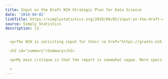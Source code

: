 ```yaml
---
title: Input on the Draft NIH Strategic Plan for Data Science
date: '2018-04-02'
linkTitle: https://simplystatistics.org/2018/04/02/input-on-the-draft-nih-strategic-plan-for-data-science/
source: Simply Statistics
description: |2-


  <p>The NIH is soliciting input for their <a href="https://grants.nih.gov/grants/rfi/NIH-Strategic-Plan-for-Data-Science.pdf">Strategic Plan for Data Science</a>. If you are interested, today, April 2, is the deadline. You can provide input <a href="https://grants.nih.gov/grants/rfi/rfi.cfm?ID=73">here</a>. Below is what I plan to  submit.</p>

  <h2 id="summary">Summary</h2>

  <p>My main critique is that the report is somewhat vague. More specifics and concrete examples should be included.</p>

  <
---
```

